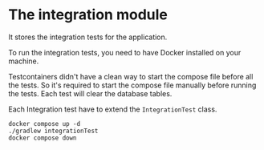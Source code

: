 # The integration module
It stores the integration tests for the application.

To run the integration tests, you need to have Docker installed on your machine.

Testcontainers didn't have a clean way to start the compose file before all the tests.
So it's required to start the compose file manually before running the tests.
Each test will clear the database tables.

Each Integration test have to extend the `IntegrationTest` class.

```shell
docker compose up -d
./gradlew integrationTest
docker compose down
```
